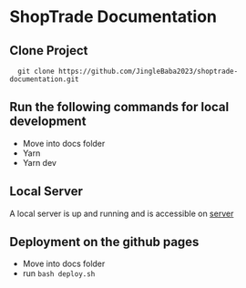 # ShopTrade Documentation

## Clone Project
``` 
  git clone https://github.com/JingleBaba2023/shoptrade-documentation.git
```
## Run the following commands for local development
- Move into docs folder
- Yarn
- Yarn dev

## Local Server
 A local server is up and running and is accessible on [server](http://localhost:8080/shoptrade-documentation)

## Deployment on the github pages
- Move into docs folder
- run ``` bash deploy.sh ```
